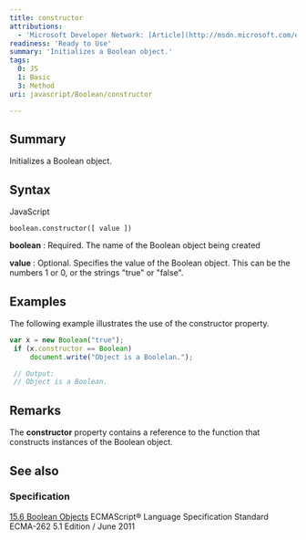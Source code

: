 ```yaml
---
title: constructor
attributions:
  - 'Microsoft Developer Network: [Article](http://msdn.microsoft.com/en-us/library/ie/jj155289(v=vs.94).aspx)'
readiness: 'Ready to Use'
summary: 'Initializes a Boolean object.'
tags:
  0: JS
  1: Basic
  3: Method
uri: javascript/Boolean/constructor

---
```

## Summary

Initializes a Boolean object.

## Syntax

<span class="language">JavaScript</span>

    boolean.constructor([ value ])

**boolean**
:   Required. The name of the Boolean object being created

**value**
:   Optional. Specifies the value of the Boolean object. This can be the numbers 1 or 0, or the strings "true" or "false".

## Examples

The following example illustrates the use of the constructor property.

``` js
var x = new Boolean("true");
 if (x.constructor == Boolean)
     document.write("Object is a Boolelan.");

 // Output:
 // Object is a Boolean.
```

## Remarks

The **constructor** property contains a reference to the function that constructs instances of the Boolean object.

## See also

### Specification

[15.6 Boolean Objects](http://www.ecma-international.org/ecma-262/5.1/#sec-15.6) ECMAScript® Language Specification Standard ECMA-262 5.1 Edition / June 2011

